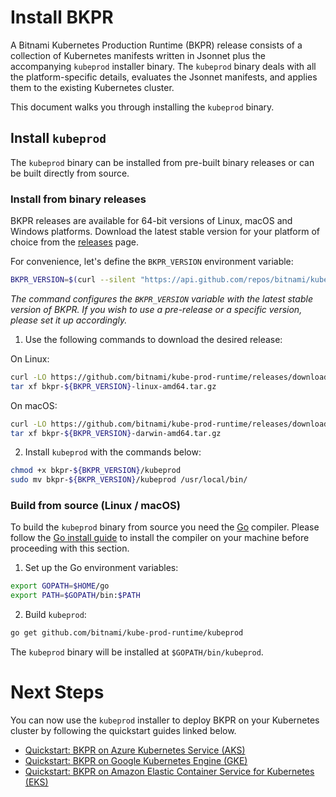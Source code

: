# Install BKPR

A Bitnami Kubernetes Production Runtime (BKPR) release consists of a collection of Kubernetes manifests written in Jsonnet plus the accompanying `kubeprod` installer binary. The `kubeprod` binary deals with all the platform-specific details, evaluates the Jsonnet manifests, and applies them to the existing Kubernetes cluster.

This document walks you through installing the `kubeprod` binary.

## Install `kubeprod`

The `kubeprod` binary can be installed from pre-built binary releases or can be built directly from source.

### Install from binary releases

BKPR releases are available for 64-bit versions of Linux, macOS and Windows platforms. Download the latest stable version for your platform of choice from the [releases](https://github.com/bitnami/kube-prod-runtime/releases) page.

For convenience, let's define the `BKPR_VERSION` environment variable:

```bash
BKPR_VERSION=$(curl --silent "https://api.github.com/repos/bitnami/kube-prod-runtime/releases/latest" | jq -r '.tag_name')
```

_The command configures the `BKPR_VERSION` variable with the latest stable version of BKPR. If you wish to use a pre-release or a specific version, please set it up accordingly._

1. Use the following commands to download the desired release:

On Linux:

  ```bash
  curl -LO https://github.com/bitnami/kube-prod-runtime/releases/download/${BKPR_VERSION}/bkpr-${BKPR_VERSION}-linux-amd64.tar.gz
  tar xf bkpr-${BKPR_VERSION}-linux-amd64.tar.gz
  ```

On macOS:

  ```bash
  curl -LO https://github.com/bitnami/kube-prod-runtime/releases/download/${BKPR_VERSION}/bkpr-${BKPR_VERSION}-darwin-amd64.tar.gz
  tar xf bkpr-${BKPR_VERSION}-darwin-amd64.tar.gz
  ```

2. Install `kubeprod` with the commands below:

  ```bash
  chmod +x bkpr-${BKPR_VERSION}/kubeprod
  sudo mv bkpr-${BKPR_VERSION}/kubeprod /usr/local/bin/
  ```

### Build from source (Linux / macOS)

To build the `kubeprod` binary from source you need the [Go](https://golang.org/) compiler. Please follow the [Go install guide](https://golang.org/doc/install) to install the compiler on your machine before proceeding with this section.

1. Set up the Go environment variables:

  ```bash
  export GOPATH=$HOME/go
  export PATH=$GOPATH/bin:$PATH
  ```

2. Build `kubeprod`:

  ```bash
  go get github.com/bitnami/kube-prod-runtime/kubeprod
  ```

  The `kubeprod` binary will be installed at `$GOPATH/bin/kubeprod`.

# Next Steps

You can now use the `kubeprod` installer to deploy BKPR on your Kubernetes cluster by following the quickstart guides linked below.

- [Quickstart: BKPR on Azure Kubernetes Service (AKS)](quickstart-aks.md)
- [Quickstart: BKPR on Google Kubernetes Engine (GKE)](quickstart-gke.md)
- [Quickstart: BKPR on Amazon Elastic Container Service for Kubernetes (EKS)](quickstart-eks.md)
